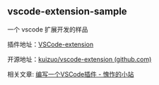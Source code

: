 ## vscode-extension-sample

一个 vscode 扩展开发的样品

插件地址：[VSCode-extension](https://marketplace.visualstudio.com/items?itemName=kuizuo.vscode-extension-sample)

开源地址：[kuizuo/vscode-extension (github.com)](https://github.com/kuizuo/vscode-extension)

相关文章: [编写一个VSCode插件 - 愧怍的小站](https://kuizuo.cn/develop/编写一个VSCode插件)

